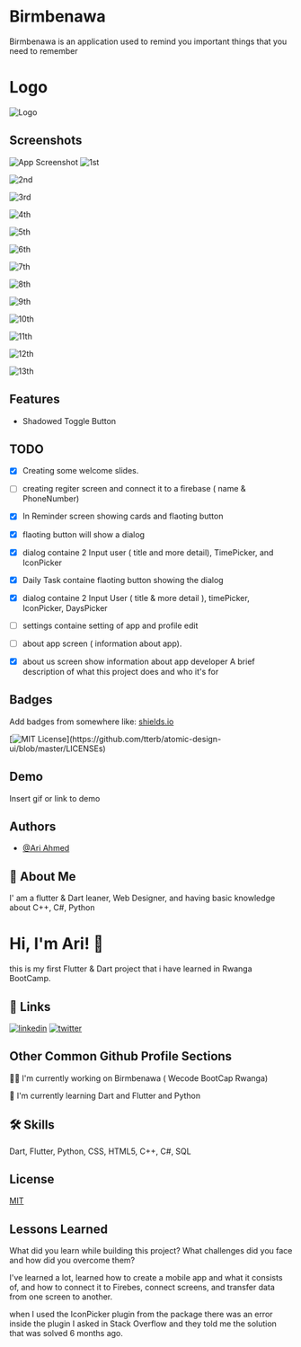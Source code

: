 
# Birmbenawa
Birmbenawa is an application used to remind you important things that you need to remember

# Logo
![Logo](https://user-images.githubusercontent.com/59537867/180202924-9ad5fb18-85c6-49ca-b780-b6b970afea1a.png)


## Screenshots

![App Screenshot](https://via.placeholder.com/468x300?text=App+Screenshot+Here)
![1st](https://user-images.githubusercontent.com/59537867/180301626-f662dce1-c80d-4eac-9b08-9f44ee350a9a.png)

![2nd](https://user-images.githubusercontent.com/59537867/180301652-cf92c1e2-6cdf-4521-ad33-c0906c045dca.png)

![3rd](https://user-images.githubusercontent.com/59537867/180301672-8a87e2ac-1a02-46cc-a9b8-1aaaae9a6199.png)

![4th](https://user-images.githubusercontent.com/59537867/180301696-76717be5-e451-437d-b3cd-7dd88b9aadfb.png)

![5th](https://user-images.githubusercontent.com/59537867/180301773-cc989dec-e5cb-4b7f-866c-3d5b16dfb764.png)

![6th](https://user-images.githubusercontent.com/59537867/180301788-5b859360-ad69-4aa0-8658-4cde7848ebba.png)

![7th](https://user-images.githubusercontent.com/59537867/180301807-319320fd-e31e-4b86-88da-69581a1ea6ca.png)

![8th](https://user-images.githubusercontent.com/59537867/180301717-24f572f9-2e2a-4bdb-bbf7-919e0fcf97c2.png)

![9th](https://user-images.githubusercontent.com/59537867/180301842-07093114-287a-4c08-b6c2-6e321838383b.png)

![10th](https://user-images.githubusercontent.com/59537867/180301860-8d8e1283-7ab0-4512-b39b-13110b4fe925.png)

![11th](https://user-images.githubusercontent.com/59537867/180301867-567222a0-9cbf-41c7-92ca-9359508b7142.png)

![12th](https://user-images.githubusercontent.com/59537867/180301879-77588b81-6d3d-4d54-9dda-a7b20bd9bdf9.png)

![13th](https://user-images.githubusercontent.com/59537867/180301891-172c2076-e1d1-4e17-837d-1d4e4a61eebf.png)



## Features

- Shadowed Toggle Button


## TODO
- [x]  Creating some welcome slides.
- [ ]  creating regiter screen and connect it to a firebase ( name & PhoneNumber)
- [x]  In Reminder screen showing cards and flaoting button
- [x]  flaoting button will show a dialog
- [x]  dialog containe 2 Input user ( title and more detail), TimePicker, and IconPicker
- [x]  Daily Task containe flaoting button showing the dialog
- [x]  dialog containe 2 Input User ( title & more detail ), timePicker, IconPicker, DaysPicker 
- [ ]  settings containe setting of app and profile edit
- [ ]  about app screen ( information about app).
- [x]  about us screen show information about app developer
A brief description of what this project does and who it's for


## Badges

Add badges from somewhere like: [shields.io](https://shields.io/)

[![MIT License](https://img.shields.io/apm/l/atomic-design-ui.svg?)](https://github.com/tterb/atomic-design-ui/blob/master/LICENSEs)


## Demo

Insert gif or link to demo


## Authors

- [@Ari Ahmed](https://github.com/areeahmed)


## 🚀 About Me
I' am a flutter & Dart leaner, Web Designer, and having basic knowledge about C++, C#, Python


# Hi, I'm Ari! 👋
this is my first Flutter & Dart project that i have learned in Rwanga BootCamp.

## 🔗 Links
[![linkedin](https://img.shields.io/badge/linkedin-0A66C2?style=for-the-badge&logo=linkedin&logoColor=white)](https://www.linkedin.com/in/ari-ahmed-b78b761ab/)
[![twitter](https://img.shields.io/badge/twitter-1DA1F2?style=for-the-badge&logo=twitter&logoColor=white)](https://twitter.com/ari_ahmed_I_20)


## Other Common Github Profile Sections
👩‍💻 I'm currently working on Birmbenawa ( Wecode BootCap Rwanga)

🧠 I'm currently learning Dart and Flutter and Python

## 🛠 Skills
Dart, Flutter, Python, CSS, HTML5, C++, C#, SQL


## License

[MIT](https://choosealicense.com/licenses/mit/)


## Lessons Learned

What did you learn while building this project? What challenges did you face and how did you overcome them?

I've learned a lot, learned how to create a mobile app and what it consists of, and how to connect it to Firebes, connect screens, and transfer data from one screen to another.


when I used the IconPicker plugin from the package there was an error inside the plugin I asked in Stack Overflow and they told me the solution that was solved 6 months ago.
